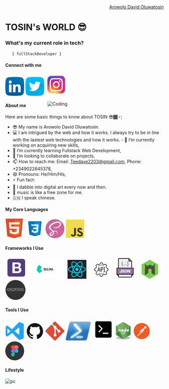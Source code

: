 
<div align="right" class="badge-base LI-profile-badge" data-locale="en_US" data-size="medium" data-theme="dark" data-type="VERTICAL" data-vanity="fuad-ajibola-5a0034166" data-version="v1"><a class="badge-base__link LI-simple-link" href="https://twitter.com/rengvsed"> Arowolo David Oluwatosin</a></div>
    
<h1>TOSIN's WORLD 😎</h1>

### **What's my current role in tech?** </h2>

       { fullStackDeveloper }

#### Connect with me

<a href="https://www.linkedin.com/in/tosin-arowolo-533195240/"><img src="images/linkedin.png" width="60" /></a>
<a href="https://twitter.com/rengvsed"><img src="images/twitter.png" width="60" /></a>
<a href="https://www.instagram.com/rengvsed/"><img src="images/ig.png" width="70" /></a>

<img align="right" alt="Coding" width="370" src="https://miro.medium.com/max/680/0*7Q3yvSIv_t0ioJ-Z.gif"/>

#### About me

Here are some basic things to know about TOSIN 😎🏾‍♂️;

- 😎 My name is Arowolo David Oluwatosin.
- 💻 I am intrigued by the web and how it works. I always try to be in line with the lastest web technologies and how it works. - 🔭 I’m currently working on acquiring new skills,
- 🌱 I’m currently learning Fullstack Web Development,
- 👯 I’m looking to collaborate on projects,
- 📫 How to reach me: Email: Teedave2203@gmail.com, Phone: +2349022645378,
- 😄 Pronouns: He/Him/His,
- ⚡ Fun fact:
- 🎨 I dabble into digital art every now and then.
- 🎵 music is like a free zone for me.
- 🇨🇳 I speak chinese.

#### My Core Languages

<code><img src="images/html.jpg" width="60" title="HTML" /></code>
<code><img src="images/css.jpg" width="60" title="CSS" /></code>
<code><img src="images/sass.jpg" width="60" title="SASS" /></code>
<code><img src="images/javascript.png" width="60" title="JavaScript" /></code>

#### Frameworks I Use

<code><img src="images/B.png" width="70" title="Bootstrap" /></code>
<code><img src="images/Bulma.png" width="110" title="Bulma" /></code>
<code><img src="images/react.png" width="80" title="React" /></code>
<code><img src="images/api.jpg" width="70" title="API" /></code>
<code><img src="images/json.png" width="70" title="JSON" /></code>
<code><img src="images/nodemon.png" width="80" title="Nodemon" /></code>
<code><img src="images/express.png" width="65" title="Express" /></code>

#### Tools I Use

<code><img src="images/visualstudio.svg" width="60" title="Visual Studio Code" /></code>
<code><img src="images/github.jpg" width="60" title="GitHub" /></code>
<code><img src="images/git.jpg" width="60" title="Git" /></code>
<code><img src="images/power.png" width="80" title="Powershell" /></code>
<code><img src="images/command.png" width="70" title="Commandprompt" /></code>
<code><img src="images/R.png" width="50" title="NodeJS" /></code>
<code><img src="images/postman.png" width="60" title="Postman API" /></code>
<code><img src="images/figma.jpeg" width="60" title="Figma" /></code>

#### Lifestyle

![pc](https://user-images.githubusercontent.com/105937740/186015907-bd8b7db8-f875-454b-bf1a-36177129aa42.gif)
